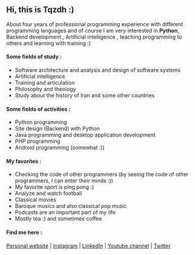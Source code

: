 ## Hi, this is **Tqzdh** :) 
About four years of professional programming experience with different programming languages ​​and of course I am very interested in **Python**, Backend development , Artificial intelligence , teaching programming to others and learning with training :)

#### Some fields of study :
- Software architecture and analysis and design of software systems
- Artificial intelligence
- Training and articulation
- Philosophy and theology
- Study about the history of Iran and some other countries

#### Some fields of activities :
- Python programming
- Site design (Backend) with Python
- Java programming and desktop application development
- PHP programming
- Android programming (somewhat :))

#### My favorites :
- Checking the code of other programmers (by seeing the code of other programmers, I can enter their minds :))
- My favorite sport is ping pong :)
- Analyze and watch football
- Classical movies
- Baroque musics and also classical pop music 
- Podcasts are an important part of my life
- Mostly tea :) and sometimes coffee

#### Find me here :
[Personal website](http://m-taghizadeh.ir) | 
[Instagram](https://www.instagram.com/taghizadeh.me) | 
[LinkedIn](https://linkedin.com/in/mtaghizadeh/) |
[Youtube channel](https://www.youtube.com/channel/UCNRvJ9mBhMFCFvzcjj4JHLA) |
[Twitter](https://twitter.com/M__Taghizadeh)


